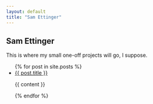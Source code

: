 ```yaml
---
layout: default
title: "Sam Ettinger"
---
```


## Sam Ettinger

This is where my small one-off projects will go, I suppose.

<ul>
  {% for post in site.posts %}
    <li>
      <a href="{{ post.permalink }}">{{ post.title }}</a>
      <p>{{ content }}</p>
    </li>
  {% endfor %}
</ul>